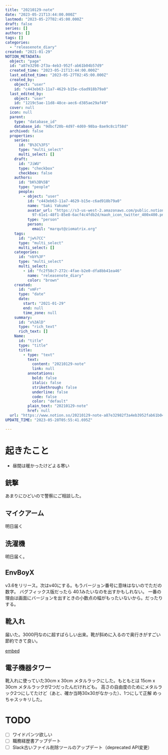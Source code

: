 ```yaml
---
title: "20210129-note"
date: "2023-05-21T13:44:00.000Z"
lastmod: "2023-05-27T02:45:00.000Z"
draft: false
series: []
authors: []
tags: []
categories:
  - "releasenote_diary"
created: "2021-01-29"
NOTION_METADATA:
  object: "page"
  id: "a87e3298-2f3a-4eb3-952f-ab61b04b57d9"
  created_time: "2023-05-21T13:44:00.000Z"
  last_edited_time: "2023-05-27T02:45:00.000Z"
  created_by:
    object: "user"
    id: "c443eb63-11a7-4629-b15e-c6ad918b79a0"
  last_edited_by:
    object: "user"
    id: "1219c5ae-11d8-48ce-aec6-d385ae29af49"
  cover: null
  icon: null
  parent:
    type: "database_id"
    database_id: "9dbcf20b-4d97-4d69-98ba-8ae9c8c1f58d"
  archived: false
  properties:
    series:
      id: "B%3C%3FS"
      type: "multi_select"
      multi_select: []
    draft:
      id: "JiWU"
      type: "checkbox"
      checkbox: false
    authors:
      id: "bK%3B%5B"
      type: "people"
      people:
        - object: "user"
          id: "c443eb63-11a7-4629-b15e-c6ad918b79a0"
          name: "Saki Yakumo"
          avatar_url: "https://s3-us-west-2.amazonaws.com/public.notion-static.com/3ad1c4\
            97-61e1-48f1-85e8-6acf4c4fdb2d/maoh_icon_twitter_400x400.png"
          type: "person"
          person:
            email: "marqut@ziomatrix.org"
    tags:
      id: "jw%7CC"
      type: "multi_select"
      multi_select: []
    categories:
      id: "nbY%3F"
      type: "multi_select"
      multi_select:
        - id: "fc2f58c7-272c-4fae-b2e0-dfa8bb41ea46"
          name: "releasenote_diary"
          color: "brown"
    created:
      id: "vmFr"
      type: "date"
      date:
        start: "2021-01-29"
        end: null
        time_zone: null
    summary:
      id: "x%3AlD"
      type: "rich_text"
      rich_text: []
    Name:
      id: "title"
      type: "title"
      title:
        - type: "text"
          text:
            content: "20210129-note"
            link: null
          annotations:
            bold: false
            italic: false
            strikethrough: false
            underline: false
            code: false
            color: "default"
          plain_text: "20210129-note"
          href: null
  url: "https://www.notion.so/20210129-note-a87e32982f3a4eb3952fab61b04b57d9"
UPDATE_TIME: "2023-05-28T05:55:41.695Z"

---
```

<link rel="stylesheet" href="https://cdn.jsdelivr.net/npm/katex@0.16.2/dist/katex.min.css" integrity="sha384-bYdxxUwYipFNohQlHt0bjN/LCpueqWz13HufFEV1SUatKs1cm4L6fFgCi1jT643X" crossorigin="anonymous">


# 起きたこと

- 昼間は暖かったけどよる寒い

## 銃撃


あまりにひどいので警察にご相談した。


## マイクアーム


明日届く


## 洗濯機


明日届く。


## EnvBoyX


v3.6をリリース。次はv40にする。もうバージョン番号に意味はないのでただの数字。 バグフィックス版だったら 40.1みたいなのを出すかもしれない。 一番の理由は画面にバージョンを出すときの小数点の幅がもったいないから。だったりする。


## 靴入れ


届いた。3000円なのに超すばらしい出来。靴が斜めに入るので奥行きがすごい節約できて良い。


[embed](//rcm-fe.amazon-adsystem.com/e/cm?lt1=_blank&bc1=000000&IS2=1&bg1=FFFFFF&fc1=000000&lc1=0000FF&t=yakumo07-22&language=ja_JP&o=9&p=8&l=as4&m=amazon&f=ifr&ref=as_ss_li_til&asins=B0797D5RM3&linkId=affc5ba508defacb20afad2cd0d4cf19)


## 電子機器タワー


靴入れに使っていた30cm x 30cm メタルラックにした。もともとは 15cm x 30cm メタルラックが2つだったんだけれども。 高さの自由度のためにメタルラック2つにしてたけど（あと、確か当時30x30がなかった）、1つにして正解 めっちゃスッキリした。


# TODO

- [ ] ワイドパンツ欲しい
- [ ] 職務経歴書アップデート
- [ ] Slack古いファイル削除ツールのアップデート（deprecated API変更）
